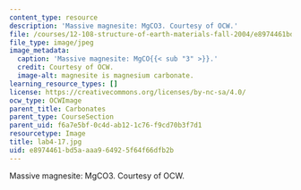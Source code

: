 ```yaml
---
content_type: resource
description: 'Massive magnesite: MgCO3. Courtesy of OCW.'
file: /courses/12-108-structure-of-earth-materials-fall-2004/e8974461bd5aaaa964925f64f66dfb2b_lab4-17.jpg
file_type: image/jpeg
image_metadata:
  caption: 'Massive magnesite: MgCO{{< sub "3" >}}.'
  credit: Courtesy of OCW.
  image-alt: magnesite is magnesium carbonate.
learning_resource_types: []
license: https://creativecommons.org/licenses/by-nc-sa/4.0/
ocw_type: OCWImage
parent_title: Carbonates
parent_type: CourseSection
parent_uid: f6a7e5bf-0c4d-ab12-1c76-f9cd70b3f7d1
resourcetype: Image
title: lab4-17.jpg
uid: e8974461-bd5a-aaa9-6492-5f64f66dfb2b
---
```

Massive magnesite: MgCO3. Courtesy of OCW.